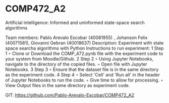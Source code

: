 # COMP472_A2
Artificial intelligence: Informed and uninformed state-space search algorithms

Team members: Pablo Arevalo Escobar (40081955) , Johanson Felix (40071581), Giovanni Gebran (40018637)
Description: Experiment with state space searcha algorithms with Python
Instructions to run experiment:
	1	Step 1
	◦	Clone or Download the COMP_472.pynb file with the experiment code to your system from Moodle/Github.
	2	Step 2
	◦	Using Jupyter Notebooks, navigate to the directory of the copied files.
	◦	Open file with Jupyter Notebooks.
	3	Step 3
	◦	Ensure that the dataset file is in the same directory as the experiment code.
	4	Step 4
	◦	Select 'Cell' and 'Run all' in the header of Jupyter Notebooks to run the code.
	◦	Give time to allow for processing.
	◦	View Output files in the same directory as experiment code.
  
  GIT: https://github.com/Pablo-Arevalo-Escobar/COMP472_A2
